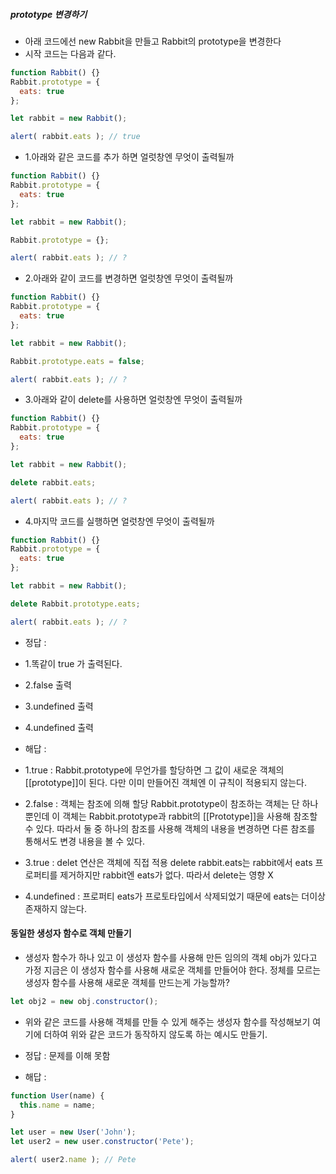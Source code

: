 ##### prototype 변경하기
  * 아래 코드에선 new Rabbit을 만들고 Rabbit의 prototype을 변경한다
  * 시작 코드는 다음과 같다.
```js
function Rabbit() {}
Rabbit.prototype = {
  eats: true
};

let rabbit = new Rabbit();

alert( rabbit.eats ); // true
```
  * 1.아래와 같은 코드를 추가 하면 얼럿창엔 무엇이 출력될까
```js
function Rabbit() {}
Rabbit.prototype = {
  eats: true
};

let rabbit = new Rabbit();

Rabbit.prototype = {};

alert( rabbit.eats ); // ?
```

  * 2.아래와 같이 코드를 변경하면 얼럿창엔 무엇이 출력될까
```js
function Rabbit() {}
Rabbit.prototype = {
  eats: true
};

let rabbit = new Rabbit();

Rabbit.prototype.eats = false;

alert( rabbit.eats ); // ?
```
  * 3.아래와 같이 delete를 사용하면 얼럿창엔 무엇이 출력될까
```js
function Rabbit() {}
Rabbit.prototype = {
  eats: true
};

let rabbit = new Rabbit();

delete rabbit.eats;

alert( rabbit.eats ); // ?
```
  * 4.마지막 코드를 실행하면 얼럿창엔 무엇이 출력될까
```js
function Rabbit() {}
Rabbit.prototype = {
  eats: true
};

let rabbit = new Rabbit();

delete Rabbit.prototype.eats;

alert( rabbit.eats ); // ?
```

  * 정답 :
  * 1.똑같이 true 가 출력된다.
  * 2.false 출력
  * 3.undefined 출력
  * 4.undefined 출력

  * 해답 :
  * 1.true : Rabbit.prototype에 무언가를 할당하면 그 값이 새로운 객체의 [[prototype]]이 된다. 다만 이미 만들어진 객체엔 이 규칙이 적용되지 않는다.
  * 2.false : 객체는 참조에 의해 할당 Rabbit.prototype이 참조하는 객체는 단 하나 뿐인데 이 객체는 Rabbit.prototype과 rabbit의 [[Prototype]]을 사용해 참조할 수 있다. 따라서 둘 중 하나의 참조를 사용해 객체의 내용을 변경하면 다른 참조를 통해서도 변경 내용을 볼 수 있다.
  * 3.true : delet 연산은 객체에 직접 적용 delete rabbit.eats는 rabbit에서 eats 프로퍼티를 제거하지만 rabbit엔 eats가 없다. 따라서 delete는 영향 X
  * 4.undefined : 프로퍼티 eats가 프로토타입에서 삭제되었기 때문에 eats는 더이상 존재하지 않는다.

#### 동일한 생성자 함수로 객체 만들기
  * 생성자 함수가 하나 있고 이 생성자 함수를 사용해 만든 임의의 객체 obj가 있다고 가정 지금은 이 생성자 함수를 사용해 새로운 객체를 만들어야 한다. 정체를 모르는 생성자 함수를 사용해 새로운 객체를 만드는게 가능할까? 
```js
let obj2 = new obj.constructor();
```
  * 위와 같은 코드를 사용해 객체를 만들 수 있게 해주는 생성자 함수를 작성해보기 여기에 더하여 위와 같은 코드가 동작하지 않도록 하는 예시도 만들기.

  * 정답 : 문제를 이해 못함

  * 해답 : 
```js
function User(name) {
  this.name = name;
}

let user = new User('John');
let user2 = new user.constructor('Pete');

alert( user2.name ); // Pete 
```
